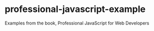 professional-javascript-example
===============================

Examples from the book, Professional JavaScript for Web Developers  
